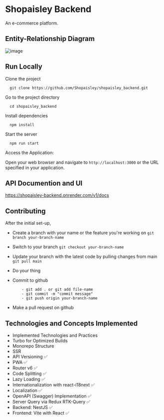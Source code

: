 
# Shopaisley Backend

An e-commerce platform.

## Entity-Relationship Diagram
![image](https://github.com/Shopiley/shopaisley_backend/assets/82163647/97b2161e-1f36-41da-abd1-dcb160a4ab56)



## Run Locally

Clone the project

```
  git clone https://github.com/Shopaisley/shopaisley_backend.git
```

Go to the project directory

```
  cd shopaisley_backend
```

Install dependencies

```
  npm install
```

Start the server

```
  npm run start
```

Access the Application:

   Open your web browser and navigate to `http://localhost:3000` or the URL specified in your application.


## API Documention and UI
https://shopaisley-backend.onrender.com/v1/docs


## Contributing

After the initial set-up,

- Create a branch with your name or the feature you're working on ```git branch your-branch-name```

- Switch to your branch ```git checkout your-branch-name```

- Update your branch with the latest code by pulling changes from main  ```git pull main```

- Do your thing

- Commit to github
    ```
        - git add . or git add file-name
        - git commit -m "commit message"
        - git push origin your-branch-name
    ```

- Make a pull request on github

## Technologies and Concepts Implemented
- Implemented Technologies and Practices
- Turbo for Optimized Builds 
- Monorepo Structure 
- SSR 
- API Versioning ✅
- PWA ✅
- Router v6 ✅
- Code Splitting ✅
- Lazy Loading ✅
- Internationalization with react-i18next ✅
- Localization ✅
- OpenAPI (Swagger) Implementation ✅
- Server Query via Redux RTK-Query ✅
- Backend: NestJS ✅
- Frontend: Vite with React ✅
